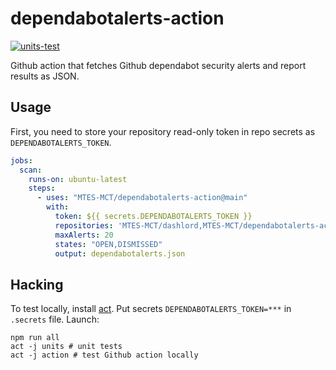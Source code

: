 # dependabotalerts-action

[![units-test](https://github.com/MTES-MCT/dependabotalerts-action/actions/workflows/test.yml/badge.svg)](https://github.com/MTES-MCT/dependabotalerts-action/actions/workflows/test.yml)

Github action that fetches Github dependabot security alerts and report results as JSON.

## Usage

First, you need to store your repository read-only token in repo secrets as `DEPENDABOTALERTS_TOKEN`.

```yaml
jobs:
  scan:
    runs-on: ubuntu-latest
    steps:
      - uses: "MTES-MCT/dependabotalerts-action@main"
        with:
          token: ${{ secrets.DEPENDABOTALERTS_TOKEN }}
          repositories: 'MTES-MCT/dashlord,MTES-MCT/dependabotalerts-action'
          maxAlerts: 20
          states: "OPEN,DISMISSED"
          output: dependabotalerts.json
```

## Hacking

To test locally, install [act](https://github.com/nektos/act). Put secrets `DEPENDABOTALERTS_TOKEN=***` in `.secrets` file.
Launch:

```shell
npm run all
act -j units # unit tests
act -j action # test Github action locally
```
